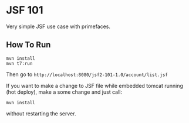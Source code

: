 # JSF 101 #

Very simple JSF use case with primefaces.

## How To Run ##

    mvn install
    mvn t7:run

Then go to `http://localhost:8080/jsf2-101-1.0/account/list.jsf`

If you want to make a change to JSF file while embedded tomcat running (hot deploy), 
make a some change and just call:

    mvn install

without restarting the server.